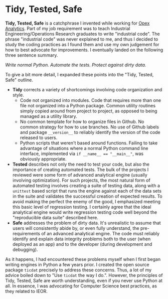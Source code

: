 # Tidy, Tested, Safe

**Tidy, Tested, Safe** is a catchphrase I invented while working for [Opex Analytics](https://www.linkedin.com/company/opex-analytics/). Part of my job requirement was to teach Industrial Engineering/Operations Research graduates to write "industrial code". The phrase "industrial code" was never explained to me, and thus I decided to study the coding practices as I found them and use my own judgement for how to best advocate for improvements. I eventually landed on the following three sentence summary.

_Write normal Python. Automate the tests. Protect against dirty data._

To give a bit more detail, I expanded these points into the  "Tidy, Tested, Safe" outline.

* **Tidy** corrects a variety of shortcomings involving code organization and style.
  * Code not organized into modules. Code that requires more than one file not organized into a Python package. Common utility routines simply copied around from project to project, as opposed to being managed as a utility library.
  * No common template for how to organize files in Github. No common strategy for how to use branches. No use of Github labels and package `__version__` to reliably identify the version of the code released to users.
  * Python scripts that weren't based around functions. Failing to take advantage of situations where a normal Python command line interface, implemented via `if __name__ == "__main__"`, was obviously appropriate. 
* **Tested** describes not only the need to test your code, but also the importance of creating automated tests. The bulk of the projects I reviewed were some form of advanced analytical engine (usually involving optimization). For such projects, the most natural form of automated testing involves creating a suite of testing data, along with a `unittest` based script that runs the engine against each of the data sets in the suite and validates the successful creation of expected results. To avoid making the perfect the enemy of the good, I emphasized meeting this basic level of regression testing. I certainly agree that the ideal analytical engine would write regression testing code well beyond the "reproducible data suite" described here.
* **Safe** addresses the problem of dirty data. It's unrealistic to assume that users will consistently abide by, or even fully understand, the pre-requirements of an advanced analytical engine. The code must reliably identify and explain data integrity problems both to the user (when deployed as an app) and to the developer (during development and debugging).

As it happens, I had encountered these problems myself when I first began writing engines in Python a few years prior. I created the open source package `ticdat` precisely to address these concerns. Thus, a lot of my advice boiled down to "Use `ticdat` the way I do.". However, the principles of Tidy, Tested, Safe are worth understanding, even if you never use Python at all. In essence, I was advocating for Computer Science best practices, as they related to IEOR. 
